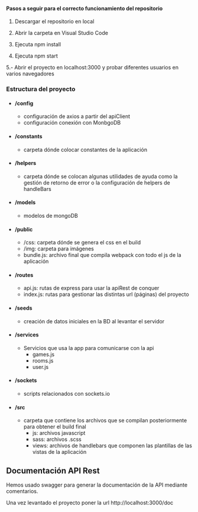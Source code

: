 
#### Pasos a seguir para el correcto funcionamiento del repositorio


1. Descargar el repositorio en local

2. Abrir la carpeta en Visual Studio Code

3. Ejecuta npm install

4. Ejecuta npm start

5.- Abrir el proyecto en localhost:3000 y probar diferentes usuarios en varios navegadores


### Estructura del proyecto

- #### /config
  - configuración de axios a partir del apiClient
  - configuración conexión con MonbgoDB
- #### /constants
  - carpeta dónde colocar constantes de la aplicación
- #### /helpers
  - carpeta dónde se colocan algunas utilidades de ayuda como la gestión de retorno de error o la configuración de helpers de handleBars
- #### /models
  - modelos de mongoDB
- #### /public
  - /css: carpeta dónde se genera el css en el build
  - /img: carpeta para imágenes
  - bundle.js: archivo final que compila webpack con todo el js de la aplicación
- #### /routes
  - api.js: rutas de express para usar la apiRest de conquer
  - index.js: rutas para gestionar las distintas url (páginas) del proyecto
- #### /seeds
  - creación de datos iniciales en la BD al levantar el servidor
- #### /services
  - Servicios que usa la app para comunicarse con la api
    - games.js
    - rooms.js
    - user.js
- #### /sockets
  - scripts relacionados con sockets.io
- #### /src
  - carpeta que contiene los archivos que se compilan posteriormente para obtener el build final
    - js: archivos javascript
    - sass: archivos .scss
    - views: archivos de handlebars que componen las plantillas de las vistas de la aplicación

## Documentación API Rest

Hemos usado swagger para generar la documentación de la API mediante comentarios.

Una vez levantado el proyecto poner la url http://localhost:3000/doc
